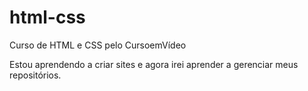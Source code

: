 # html-css
 Curso de HTML e CSS pelo CursoemVídeo

Estou aprendendo a criar sites e agora irei aprender a gerenciar meus repositórios.
